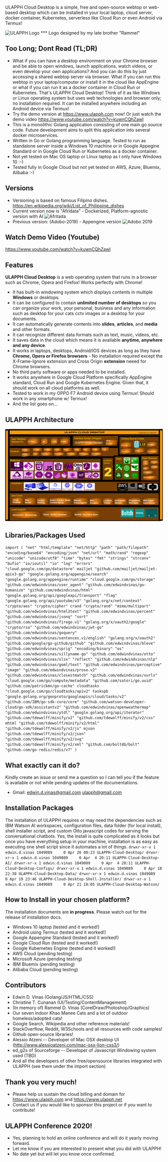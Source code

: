 ULAPPH Cloud Desktop is a simple, free and open-source webtop or web-based desktop which can be installed in your local laptop, cloud server, docker container, Kubernetes, serverless like Cloud Run or even Android via Termux!

![ULAPPH  Logo](https://lh3.googleusercontent.com/rWg64BhkoZePFav1Piw-3GUL8HpG0_Bz3fjhw6vbPDjcAIrkFGfJFU0E3uEOEc6xN5RfAnBxUH1sJ2onP4tnDfs9bOpn4Bs)
*** Logo designed by my late brother "Rammel"

Too Long; Dont Read (TL;DR)
----------------
- What if you can have a desktop environment on your Chrome browser and be able to open windows, launch applications, watch videos, or even develop your own applications? And you can do this by just accessing a shared webtop server via browser. What if you can run this webtop in your laptop/computer or install it in the cloud like AppEngine or what if you can run it as a docker container in Cloud Run or Kubernetes. That's ULAPPH Cloud Desktop! Think of it as like Windows or Linux operating system but uses web technologies and browser only; no installation required. It can be installed anywhere including an Android device via Termux!
- Try the demo version at https://www.ulapph.com now! Or just watch the demo video https://www.youtube.com/watch?v=kuwnCQhZawI
- This is a monolithic Golang application consisting of one main.go source code. Future development aims to split this application into several docker microservices.
-  Written in Go or Golang programming language. Tested to run as standalone server inside a Windows 10 machine or in Google Appegine Standard or in Google Cloud Run or Kubernetes as a docker container.
- Not yet tested on Mac OS laptop or Linux laptop as I only have Windows 10 :-)
- Tested fully in Google Cloud but not yet tested on AWS, Azure, Bluemix, Alibaba :-)

Versions
--------------
- Versioning is based on famous Filipino dishes. https://en.wikipedia.org/wiki/List_of_Philippine_dishes
- Current version now is "Afridata" - Dockerized, Platform-agnostic version with AI
![Afritada](https://upload.wikimedia.org/wikipedia/commons/thumb/e/e2/0050jfCuisine_Foods_Philippines_Baliuag_Bulacanfvf_22.jpg/120px-0050jfCuisine_Foods_Philippines_Baliuag_Bulacanfvf_22.jpg)
- Previous version: (Adobo-2019) - Appengine version
![Adobo 2019](https://upload.wikimedia.org/wikipedia/commons/thumb/3/38/Chicken_adobo.jpg/120px-Chicken_adobo.jpg)

Watch Demo Video (Youtube)
-----------
https://www.youtube.com/watch?v=kuwnCQhZawI

Features
--------------
**ULAPPH Cloud Desktop** is a web operating system that runs in a browser such as Chrome, Opera and Firefox! Works perfectly with Chrome! 
- It has built-in windowing system which displays contents in multiple **Windows** or desktops.  
- It can be configured to contain **unlimited number of desktops** so you can organize your work, your personal, business and any information such as desktop for your cats cctv images or a desktop for your documents.
- It can automatically generate contents into **slides**, **articles**, and **media** and other formats.
- It can recognize different data formats such as text, music, videos, etc.
- It saves data in the cloud which means it is available **anytime, anywhere and any device**. 
- It works in laptops, desktops, Android/IOS devices as long as they have **Chrome, Opera or Firefox browsers** - No installation required except the X-Frame-Ignore extension and Cross Origin **extension** neeed for Chrome browsers.
- No third party software or apps needed to be installed.
- It works anywhere in Google Cloud Platform specifically AppEngine standard, Cloud Run and Google Kubernetes Engine. Given that, it should work on all cloud platforms as well.
- Tested to work in my OPPO F7 Android device using Termux! Should work in any smartphone w/ Termux!
- And the list goes on...
 
ULAPPH Architecture
----------------

![ULAPPH Architecture](https://raw.githubusercontent.com/edwindvinas/ULAPPH-Cloud-Desktop/master/static/images/ULAPPH%20Cloud%20Desktop%20System-20200507.png "ULAPPH Architecture")

Libraries/Packages Used
----------------

``import (
	"net"
	"html/template"
	"net/http"
	"path"
	"path/filepath"
	"encoding/base64"
	"encoding/json"
	"net/url"
	"math/rand"
	"regexp"
	"unicode"
	"unicode/utf8"
	"time"
	"bytes"
	"fmt"
	"strings"
	"strconv"
	"bufio"
	"io/ioutil"
	"io"
	"log"
	"errors"
    "cloud.google.com/go/datastore"
    mailjet "github.com/mailjet/mailjet-apiv3-go"
	"google.golang.org/appengine/search"
    "google.golang.org/appengine/runtime"
    "cloud.google.com/go/storage"
	"github.com/edwindvinas/user_agent"
	"github.com/edwindvinas/go-humanize"
	"github.com/edwindvinas/html"
	"google.golang.org/api/googleapi/transport"
	"flag"
	"google.golang.org/api/youtube/v3"
	"golang.org/x/net/context"
	"crypto/aes"
	"crypto/cipher"
	crand "crypto/rand"
	"mime/multipart"
	"github.com/edwindvinas/html2text"
	"github.com/edwindvinas/percent"
	"github.com/edwindvinas/jsonq"
	"sort"
	"github.com/edwindvinas/firego.v1"
	"golang.org/x/oauth2/google"
	"crypto/rsa"
    "github.com/edwindvinas/jwt-go"
    "github.com/edwindvinas/goquery"
	"github.com/edwindvinas/sentences.v1/english"
	"golang.org/x/oauth2"
	"github.com/google/go-github/github"
	"github.com/edwindvinas/bleve"
	"github.com/edwindvinas/sprig"
	"encoding/binary"
	"os"
	"github.com/edwindvinas/sillyname-go"
	"github.com/edwindvinas/otto"
	"github.com/edwindvinas/xlsx"
	"reflect"
	"github.com/edwindvinas/nlp"
	"github.com/edwindvinas/goml/text"
	"github.com/edwindvinas/perceptive"
	"image"
	"github.com/edwindvinas/prose.v2"
	"github.com/edwindvinas/closestmatch"
    "github.com/edwindvinas/xurls"
    "cloud.google.com/go/compute/metadata"
    "github.com/satori/go.uuid"
    "github.com/patrickmn/go-cache"
    cloudtasks "cloud.google.com/go/cloudtasks/apiv2"
    taskspb "google.golang.org/genproto/googleapis/cloud/tasks/v2"
	"github.com/IBM/go-sdk-core/core"
    "github.com/watson-developer-cloud/go-sdk/assistantv2"
    "github.com/edwindvinas/openweathermap"
	"github.com/edwindvinas/ytdl"
    "google.golang.org/api/iterator"
    "github.com/tdewolff/minify/v2"
	"github.com/tdewolff/minify/v2/css"
	mhtml "github.com/tdewolff/minify/v2/html"
	"github.com/tdewolff/minify/v2/js"
	mjson "github.com/tdewolff/minify/v2/json"
	"github.com/tdewolff/minify/v2/svg"
	"github.com/tdewolff/minify/v2/xml"
    "github.com/boltdb/bolt"
    "github.com/go-redis/redis/v7"
)``

What exactly can it do?
------------------
Kindly create an issue or send me a question so I can tell you if the feature is available or not while pending updates of the documentations.
- Gmail: edwin.d.vinas@gmail.com
	     ulapph@gmail.com

Installation Packages
------------------
The installation of ULAPPH requires or may need the dependencies such as IBM Watson AI workspaces, configuration files, data folder (for local install), shell installer script, and custom Otto javascript codes for serving the conversational chatbots. Yes, the install is quite complicated as it looks but once you have everything setup in your machine, installation is as easy as executing one shell script since it automates a lot of things.
``
drwxr-xr-x 1 edwin.d.vinas 1049089     0 Apr 26 00:23 ULAPPH-Cloud-Desktop/
drwxr-xr-x 1 edwin.d.vinas 1049089     0 Apr  4 20:11 ULAPPH-Cloud-Desktop-AI/
drwxr-xr-x 1 edwin.d.vinas 1049089     0 Apr  4 20:11 ULAPPH-Cloud-Desktop-Configs/
drwxr-xr-x 1 edwin.d.vinas 1049089     0 Apr 18 22:30 ULAPPH-Cloud-Desktop-Data/
drwxr-xr-x 1 edwin.d.vinas 1049089     0 Apr 19 23:46 ULAPPH-Cloud-Desktop-Shell-Installer/
drwxr-xr-x 1 edwin.d.vinas 1049089     0 Apr 21 18:05 ULAPPH-Cloud-Desktop-Watson/
``


How to Install in your chosen platform?
------------------
The installation documents are **in progress**. Please watch out for the release of installation docs.
- Windows 10 laptop (tested and it worked!)
- Android using Termux (tested and it worked!)
- Google Appengine Standard (tested and it worked!)
- Google Cloud Run (tested and it worked!)
- Google Kubernetes Engine (tested and it worked!)
- AWS Cloud (pending testing)
- Microsoft Azure (pending testing)
- IBM Bluemix (pending testing)
- Alibaba Cloud (pending testing)

Contributors
----------------
- Edwin D. Vinas (Golang/JS/HTML/CSS)
- Christine T. Cunanan (UI/Testing/ContentManagement)
- (In memory of) Rammel D. Vinas (CorelDraw/Photoshop/Graphics)
- Our seven indoor Khao Manee Cats and a lot of outdoor homeless/adopted cats!
- Google Search, Wikipedia and other reference materials!
- StackOverflow, Reddit, W3Schools and all resources with code samples!
- Github open-source libraries!
- Alessio Atzeni -- Developer of Mac OSX desktop UI (http://www.alessioatzeni.com/mac-osx-lion-css3/)
- ed_g2s of Sourceforge -- Developer of Javascript Windowing system used (TBD)
- And all the developers of other free/opensource libraries integrated with ULAPPH (see them under the import section)

Thank you very much!
----------------
- Please help us sustain the cloud billing and domain for https://www.ulapph.com and https://www.ulapph.net
- Contact us if you would like to sponsor this project or if you want to contribute!

ULAPPH Conference 2020!
----------------
- Yes, planning to hold an online conference and will do it yearly moving forward.
- Let me know if you are interested to present what you did with ULAPPH!
- No date yet but will let you know once confirmed.
